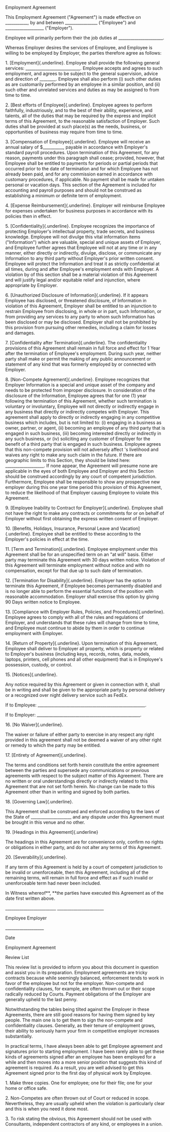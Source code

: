 Employment Agreement

This Employment Agreement (\"Agreement\") is made effective on
\_\_\_\_\_\_\_\_\_\_\_, by and between \_\_\_\_\_\_\_\_\_\_\_\_\_\_\_\_
("Employee") and \_\_\_\_\_\_\_\_\_\_\_\_\_\_\_\_\_\_\_ ("Employer").

Employee will primarily perform their the job duties at
\_\_\_\_\_\_\_\_\_\_\_\_\_\_\_\_\_\_\_\_\_\_.

Whereas Employer desires the services of Employee, and Employee is
willing to be employed by Employer, the parties therefore agree as
follows:

1\. [Employment]{.underline}. Employee shall provide the following
general services:
\_\_\_\_\_\_\_\_\_\_\_\_\_\_\_\_\_\_\_\_\_\_\_\_\_\_\_. Employee accepts
and agrees to such employment, and agrees to be subject to the general
supervision, advice and direction of \_\_\_\_\_\_\_\_. Employee shall
also perform (i) such other duties as are customarily performed by an
employee in a similar position, and (ii) such other and unrelated
services and duties as may be assigned to from time to time.

2\. [Best efforts of Employee]{.underline}. Employee agrees to perform
faithfully, industriously, and to the best of their ability, experience,
and talents, all of the duties that may be required by the express and
implicit terms of this Agreement, to the reasonable satisfaction of
Employer. Such duties shall be provided at such place(s) as the needs,
business, or opportunities of business may require from time to time.

3\. [Compensation of Employee]{.underline}. Employee will receive an
annual salary of \$\_\_\_\_\_\_\_\_\_\_, payable in accordance with
Employer's standard payroll procedures. Upon termination of this
Agreement, for any reason, payments under this paragraph shall cease;
provided, however, that Employee shall be entitled to payments for
periods or partial periods that occurred prior to the date of
termination and for which Employee has not already been paid, and for
any commission earned in accordance with customary procedures, if
applicable. No payment shall be made for untaken personal or vacation
days. This section of the Agreement is included for accounting and
payroll purposes and should not be construed as establishing a minimum
or definite term of employment.

4\. [Expense Reimbursement]{.underline}. Employer will reimburse
Employee for expenses undertaken for business purposes in accordance
with its policies then in effect.

5\. [Confidentiality]{.underline}. Employee recognizes the importance of
protecting Employer's intellectual property, trade secrets, and business
knowledge. Employee will not divulge this vital information items
(\"Information\") which are valuable, special and unique assets of
Employer, and Employee further agrees that Employee will not at any time
or in any manner, either directly or indirectly, divulge, disclose, or
communicate any Information to any third party without Employer's prior
written consent. Employee will protect the Information and treat it as
strictly confidential at all times, during and after Employee's
employment ends with Employer. A violation by of this section shall be a
material violation of this Agreement and will justify legal and/or
equitable relief and injunction, where appropriate by Employer.

6\. [Unauthorized Disclosure of Information]{.underline}. If it appears
Employee has disclosed, or threatened disclosure, of Information in
violation of this Agreement, Employer shall be entitled to an injunction
to restrain Employee from disclosing, in whole or in part, such
Information, or from providing any services to any party to whom such
Information has been disclosed or may be disclosed. Employer shall not
be prohibited by this provision from pursuing other remedies, including
a claim for losses and damages.

7\. [Confidentiality after Termination]{.underline}. The confidentiality
provisions of this Agreement shall remain in full force and effect for 1
Year after the termination of Employee's employment. During such year,
neither party shall make or permit the making of any public announcement
or statement of any kind that was formerly employed by or connected with
Employer.

8\. [Non-Compete Agreement]{.underline}. Employee recognizes that
Employer Information is a special and unique asset of the company and
needs to be protected from improper disclosure. In consideration of the
disclosure of the Information, Employee agrees that for one (1) year
following the termination of this Agreement, whether such termination is
voluntary or involuntary, Employee will not directly or indirectly
engage in any business that directly or indirectly competes with
Employer. This agreement shall apply to directly or indirectly engaging
in any competitive business which includes, but is not limited to: (i)
engaging in a business as owner, partner, or agent, (ii) becoming an
employee of any third party that is engaged in such business, (iii)
becoming interested directly or indirectly in any such business, or (iv)
soliciting any customer of Employer for the benefit of a third party
that is engaged in such business. Employee agrees that this non-compete
provision will not adversely affect \'s livelihood and waives any right
to make any such claim in the future. If there are geographic limits to
this Section, they should be listed here:
\_\_\_\_\_\_\_\_\_\_\_\_\_\_\_\_\_\_\_. If none appear, the Agreement
will presume none are applicable in the eyes of both Employee and
Employer and this Section should be construed accordingly by any court
of competent jurisdiction. Furthermore, Employee shall be responsible to
show any prospective new employer during this one year time period this
provision of this Agreement, to reduce the likelihood of that Employer
causing Employee to violate this Agreement.

9\. [Employee Inability to Contract for Employer]{.underline}. Employee
shall not have the right to make any contracts or commitments for or on
behalf of Employer without first obtaining the express written consent
of Employer.

10\. [Benefits, Holidays, Insurance, Personal Leave and
Vacation]{.underline}. Employee shall be entitled to these according to
the Employer's policies in effect at the time.

11\. [Term and Termination]{.underline}. Employee employment under this
Agreement shall be for an unspecified term on an \"at will\" basis.
Either party may terminate this Agreement with 30 days written notice.
Violation of this Agreement will terminate employment without notice and
with no compensation, except for that due up to such date of
termination.

12\. [Termination for Disability]{.underline}. Employer has the option
to terminate this Agreement, if Employee becomes permanently disabled
and is no longer able to perform the essential functions of the position
with reasonable accommodation. Employer shall exercise this option by
giving 90 Days written notice to Employee.

13\. [Compliance with Employer Rules, Policies, and
Procedures]{.underline}. Employee agrees to comply with all of the rules
and regulations of Employer, and understands that these rules will
change from time to time, and Employee must continue to abide by them in
order to continue employment with Employer.

14\. [Return of Property]{.underline}. Upon termination of this
Agreement, Employee shall deliver to Employer all property, which is
property or related to Employer\'s business (including keys, records,
notes, data, models, laptops, printers, cell phones and all other
equipment) that is in Employee's possession, custody, or control.

15\. [Notices]{.underline}.

Any notice required by this Agreement or given in connection with it,
shall be in writing and shall be given to the appropriate party by
personal delivery or a recognized over night delivery service such as
FedEx.

If to Employee:
\_\_\_\_\_\_\_\_\_\_\_\_\_\_\_\_\_\_\_\_\_\_\_\_\_\_\_\_\_\_\_\_\_\_\_\_\_\_\_\_\_\_\_\_\_\_\_\_\_\_\_\_\_.

If to Employer:
\_\_\_\_\_\_\_\_\_\_\_\_\_\_\_\_\_\_\_\_\_\_\_\_\_\_\_\_\_\_\_\_\_\_\_\_\_\_\_\_\_\_\_\_\_\_\_\_\_\_\_.

16\. [No Waiver]{.underline}.

The waiver or failure of either party to exercise in any respect any
right provided in this agreement shall not be deemed a waiver of any
other right or remedy to which the party may be entitled.

17\. [Entirety of Agreement]{.underline}.

The terms and conditions set forth herein constitute the entire
agreement between the parties and supersede any communications or
previous agreements with respect to the subject matter of this
Agreement. There are no written or oral understandings directly or
indirectly related to this Agreement that are not set forth herein. No
change can be made to this Agreement other than in writing and signed by
both parties.

18\. [Governing Law]{.underline}.

This Agreement shall be construed and enforced according to the laws of
the State of \_\_\_\_\_\_\_\_\_\_\_\_\_\_\_\_\_\_\_\_ and any dispute
under this Agreement must be brought in this venue and no other.

19\. [Headings in this Agreement]{.underline}

The headings in this Agreement are for convenience only, confirm no
rights or obligations in either party, and do not alter any terms of
this Agreement.

20\. [Severability]{.underline}.

If any term of this Agreement is held by a court of competent
jurisdiction to be invalid or unenforceable, then this Agreement,
including all of the remaining terms, will remain in full force and
effect as if such invalid or unenforceable term had never been included.

In Witness whereof**, **the parties have executed this Agreement as of
the date first written above.

\_\_\_\_\_\_\_\_\_\_\_\_\_\_\_\_\_\_\_\_\_\_\_\_\_
\_\_\_\_\_\_\_\_\_\_\_\_\_\_\_\_\_\_\_\_\_\_\_

Employee Employer

\_\_\_\_\_\_\_\_\_\_\_\_\_\_\_\_\_\_\_

Date

Employment Agreement

Review List

This review list is provided to inform you about this document in
question and assist you in its preparation. Employment agreements are
tricky contracts because while seemingly balanced, enforcement tends to
work in favor of the employee but not for the employer. Non-compete and
confidentiality clauses, for example, are often thrown out or their
scope radically reduced by Courts. Payment obligations of the Employer
are generally upheld to the last penny.

Notwithstanding the tables being tilted against the Employer in these
Agreements, there are still good reasons for having them signed by key
people. The main one is to get them to sign the non-compete and
confidentiality clauses. Generally, as their tenure of employment grows,
their ability to seriously harm your firm in competitive employer
increases substantially.

In practical terms, I have always been able to get Employee agreement
and signatures prior to starting employment. I have been rarely able to
get these kinds of agreements signed after an employee has been employed
for a while and then moves into a more senior position that suggests
this kind of agreement is required. As a result, you are well advised to
get this Agreement signed prior to the first day of physical work by
Employee.

1\. Make three copies. One for employee; one for their file; one for
your home or office safe.

2\. Non-Competes are often thrown out of Court or reduced in scope.
Nevertheless, they are usually upheld when the violation is particularly
clear and this is when you need it done most.

3\. To risk stating the obvious, this Agreement should not be used with
Consultants, independent contractors of any kind, or employees in a
union.
